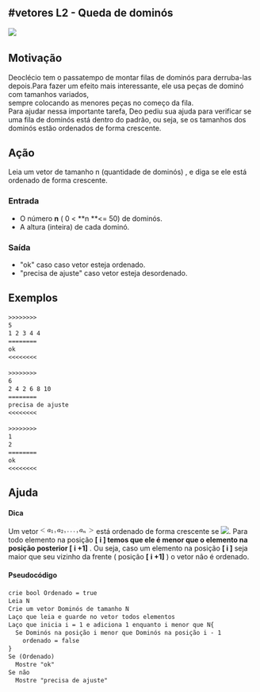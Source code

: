## #vetores L2 - Queda de dominós

  
![](https://raw.githubusercontent.com/qxcodefup/arcade/master/base/067/__capa.jpg)

## Motivação

Deoclécio tem o passatempo de montar filas de dominós para derruba-las depois.Para fazer um efeito mais interessante, ele usa peças de dominó com tamanhos variados,  
sempre colocando as menores peças no começo da fila.  
Para ajudar nessa importante tarefa, Deo pediu sua ajuda para verificar se uma fila de dominós está dentro do padrão, ou seja, se os tamanhos dos dominós estão ordenados de forma crescente.

## Ação

Leia um vetor de tamanho n (quantidade de dominós) , e diga se ele está ordenado de forma crescente.  
  
### Entrada

*   O número **n** ( 0 < **n **<= 50) de dominós.  
*   A altura (inteira) de cada dominó.  

### Saída

*   "ok" caso  caso vetor esteja ordenado.
*   "precisa de ajuste" caso vetor esteja desordenado.

## Exemplos

```
>>>>>>>>
5
1 2 3 4 4
========
ok
<<<<<<<<

>>>>>>>>
6
2 4 2 6 8 10
========
precisa de ajuste
<<<<<<<<

>>>>>>>>
1
2
========
ok
<<<<<<<<
```

## Ajuda

#### Dica

Um vetor ![](__vetor.jpg) está ordenado de forma crescente se ![](https://raw.githubusercontent.com/qxcodefup/arcade/master/base/067/__condicao.jpg).
Para todo elemento na posição **\[** **i \] **temos que ele é menor que o elemento na posição posterior** \[** **i +1\]** . Ou seja, caso um elemento na posição **\[ i \]** seja maior que seu vizinho da frente ( posição **\[** **i +1\]** ) o vetor não é ordenado.

#### Pseudocódigo
```
crie bool Ordenado = true
Leia N
Crie um vetor Dominós de tamanho N
Laço que leia e guarde no vetor todos elementos
Laço que inicia i = 1 e adiciona 1 enquanto i menor que N{
  Se Dominós na posição i menor que Dominós na posição i - 1
    ordenado = false
}
Se (Ordenado) 
  Mostre "ok"
Se não
  Mostre "precisa de ajuste"
```

#
